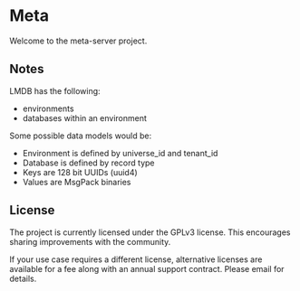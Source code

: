 # Meta

Welcome to the meta-server project.

## Notes

LMDB has the following:
- environments
- databases within an environment

Some possible data models would be:

- Environment is defined by universe_id and tenant_id
- Database is defined by record type
- Keys are 128 bit UUIDs (uuid4)
- Values are MsgPack binaries

## License

The project is currently licensed under the GPLv3 license. This encourages
sharing improvements with the community.

If your use case requires a different license, alternative licenses are
available for a fee along with an annual support contract. Please email
for details.
